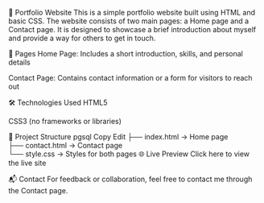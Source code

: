 💼 Portfolio Website
This is a simple portfolio website built using HTML and basic CSS. The website consists of two main pages: a Home page and a Contact page. It is designed to showcase a brief introduction about myself and provide a way for others to get in touch.

📄 Pages
Home Page: Includes a short introduction, skills, and personal details

Contact Page: Contains contact information or a form for visitors to reach out

🛠 Technologies Used
HTML5

CSS3 (no frameworks or libraries)

📁 Project Structure
pgsql
Copy
Edit
├── index.html        → Home page  
├── contact.html      → Contact page  
└── style.css         → Styles for both pages
🌐 Live Preview
Click here to view the live site 

📬 Contact
For feedback or collaboration, feel free to contact me through the Contact page.
